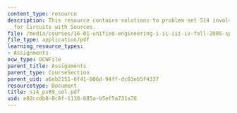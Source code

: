 ```yaml
---
content_type: resource
description: This resource contains solutions to problem set S14 involving State Equations
  for Circuits with Sources.
file: /media/courses/16-01-unified-engineering-i-ii-iii-iv-fall-2005-spring-2006/e02ccdb88c8f1130685ab5ef5a731a76_s14_ps09_sol.pdf
file_type: application/pdf
learning_resource_types:
- Assignments
ocw_type: OCWFile
parent_title: Assignments
parent_type: CourseSection
parent_uid: a6eb2151-6f41-806d-94ff-dc83eb5f4337
resourcetype: Document
title: s14_ps09_sol.pdf
uid: e02ccdb8-8c8f-1130-685a-b5ef5a731a76
---
```

